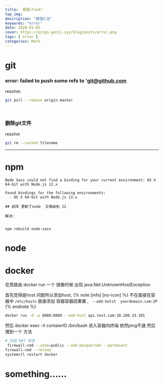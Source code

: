 ```yaml
---
title:  报错!Fxxk!
top_img: 
description: "报错汇总"
keywords: "error"
date: 2020-01-02
cover: https://picgo.genji.xyz/blog/posts/error.png
tags: [ error ]
categories: Mark
---
```



# <i class="fab fa-github-square"></i> git


### error: failed to push some refs to 'git@github.com

resolve: 
```bash
git pull --rebase origin master
```


<br/>

### 删除git文件

resolve
```bash
git rm --cached filename
```
_____

# <i class="fab fa-npm"></i> npm


```node
Node Sass could not find a binding for your current environment: OS X 64-bit with Node.js 12.x

Found bindings for the following environments:
  - OS X 64-bit with Node.js 13.x

## 前阵 更新了node  又降级到 12  

解决:


npm rebuild node-sass

```



# <i class="fab fa-node"></i> node

# <i class="fab fa-docker"></i> docker


在旁路由 docker run 一个 镜像时候 出现
java.Net.UnknownHostException 

 首先觉得是host 问题所以添加host,
 {% note [info] [no-icon] %}
 不在直接在容器中 `/etc/hosts` 直接添加 容器容器回重置 ,
 ` --add-hotst  yourdomain.com:IP`  
{% endnote %}
```bash
docker run -d -p 8080:8080 --add-host api.test.com:10.100.33.101

```
然后 docker exec -it contaierID /bin/bash 进入容器内终端 
依然ping不通  然后搜到一个 方法

```bash
# 开启 NAT 转发
 firewall-cmd --zone=public --add-masquerade --permanent
firewall-cmd --reload
systemctl restart docker

```


# something......